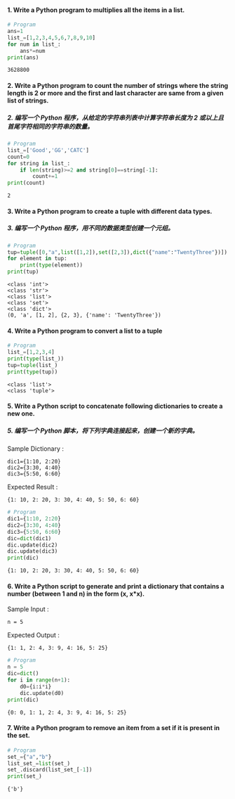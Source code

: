 #### 1. Write a Python program to multiplies all the items in a list. 


```python
# Program
ans=1
list_=[1,2,3,4,5,6,7,8,9,10]
for num in list_:
    ans*=num
print(ans)
```

    3628800


#### 2. Write a Python program to count the number of strings where the string length is 2 or more and the first and last character are same from a given list of strings. 
##### 2. 编写一个 Python 程序，从给定的字符串列表中计算字符串长度为 2 或以上且首尾字符相同的字符串的数量。


```python
# Program
list_=['Good','GG','CATC']
count=0
for string in list_:
    if len(string)>=2 and string[0]==string[-1]:
        count+=1
print(count)
```

    2


#### 3. Write a Python program to create a tuple with different data types. 
##### 3. 编写一个 Python 程序，用不同的数据类型创建一个元组。


```python
# Program
tup=tuple([0,"a",list([1,2]),set([2,3]),dict({"name":"TwentyThree"})])
for element in tup:
    print(type(element))
print(tup)
```

    <class 'int'>
    <class 'str'>
    <class 'list'>
    <class 'set'>
    <class 'dict'>
    (0, 'a', [1, 2], {2, 3}, {'name': 'TwentyThree'})


#### 4. Write a Python program to convert a list to a tuple 


```python
# Program
list_=[1,2,3,4]
print(type(list_))
tup=tuple(list_)
print(type(tup))
```

    <class 'list'>
    <class 'tuple'>


#### 5. Write a Python script to concatenate following dictionaries to create a new one. 
##### 5. 编写一个 Python 脚本，将下列字典连接起来，创建一个新的字典。

Sample Dictionary : 
```
dic1={1:10, 2:20} 
dic2={3:30, 4:40} 
dic3={5:50, 6:60} 
```

Expected Result : 
```
{1: 10, 2: 20, 3: 30, 4: 40, 5: 50, 6: 60} 
```



```python
# Program
dic1={1:10, 2:20} 
dic2={3:30, 4:40} 
dic3={5:50, 6:60} 
dic=dict(dic1)
dic.update(dic2)
dic.update(dic3)
print(dic)
```

    {1: 10, 2: 20, 3: 30, 4: 40, 5: 50, 6: 60}


#### 6. Write a Python script to generate and print a dictionary that contains a number (between 1 and n) in the form (x, x*x). 

Sample Input :  
```
n = 5 
```
Expected Output : 
```
{1: 1, 2: 4, 3: 9, 4: 16, 5: 25} 
```


```python
# Program
n = 5
dic=dict()
for i in range(n+1):
    d0={i:i*i}
    dic.update(d0)
print(dic)
```

    {0: 0, 1: 1, 2: 4, 3: 9, 4: 16, 5: 25}


#### 7. Write a Python program to remove an item from a set if it is present in the set.


```python
# Program
set_={"a","b"}
list_set_=list(set_)
set_.discard(list_set_[-1])
print(set_)
```

    {'b'}

